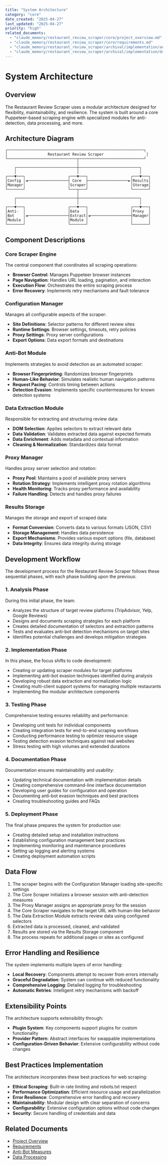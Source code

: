 ```yaml
---
title: "System Architecture"
category: "core"
date_created: "2025-04-27"
last_updated: "2025-04-27"
priority: "high"
related_documents:
  - "claude_memory/restaurant_review_scraper/core/project_overview.md"
  - "claude_memory/restaurant_review_scraper/core/requirements.md"
  - "claude_memory/restaurant_review_scraper/archival/implementation/anti_bot_measures.md"
  - "claude_memory/restaurant_review_scraper/archival/implementation/data_processing.md"
---
```


# System Architecture

## Overview

The Restaurant Review Scraper uses a modular architecture designed for flexibility, maintainability, and resilience. The system is built around a core Puppeteer-based scraping engine with specialized modules for anti-detection, data processing, and more.

## Architecture Diagram

```
┌─────────────────────────────────────────────────────────────┐
│                  Restaurant Review Scraper                   │
└───────────────────────────────┬─────────────────────────────┘
                                │
    ┌───────────────────────────┼───────────────────────────┐
    │                           │                           │
┌───▼───┐                   ┌───▼───┐                   ┌───▼───┐
│Config │◄──────────────────┤ Core  ├──────────────────►│Results│
│Manager│                   │Scraper│                   │Storage│
└───────┘                   └───┬───┘                   └───────┘
                                │
    ┌───────────────────────────┼───────────────────────────┐
    │                           │                           │
┌───▼───┐                   ┌───▼───┐                   ┌───▼───┐
│Anti-  │                   │Data   │                   │Proxy  │
│Bot    │◄──────────────────┤Extract│◄──────────────────┤Manager│
│Module │                   │Module │                   │       │
└───────┘                   └───────┘                   └───────┘
```

## Component Descriptions

### Core Scraper Engine

The central component that coordinates all scraping operations:

- **Browser Control**: Manages Puppeteer browser instances
- **Page Navigation**: Handles URL loading, pagination, and interaction
- **Execution Flow**: Orchestrates the entire scraping process
- **Error Recovery**: Implements retry mechanisms and fault tolerance

### Configuration Manager

Manages all configurable aspects of the scraper:

- **Site Definitions**: Selector patterns for different review sites
- **Runtime Settings**: Browser settings, timeouts, retry policies
- **Proxy Settings**: Proxy server configurations
- **Export Options**: Data export formats and destinations

### Anti-Bot Module

Implements strategies to avoid detection as an automated scraper:

- **Browser Fingerprinting**: Randomizes browser fingerprints
- **Human-Like Behavior**: Simulates realistic human navigation patterns
- **Request Pacing**: Controls timing between actions
- **Detection Evasion**: Implements specific countermeasures for known detection systems

### Data Extraction Module

Responsible for extracting and structuring review data:

- **DOM Selection**: Applies selectors to extract relevant data
- **Data Validation**: Validates extracted data against expected formats
- **Data Enrichment**: Adds metadata and contextual information
- **Cleaning & Normalization**: Standardizes data format

### Proxy Manager

Handles proxy server selection and rotation:

- **Proxy Pool**: Maintains a pool of available proxy servers
- **Rotation Strategy**: Implements intelligent proxy rotation algorithms
- **Health Monitoring**: Tracks proxy performance and availability
- **Failure Handling**: Detects and handles proxy failures

### Results Storage

Manages the storage and export of scraped data:

- **Format Conversion**: Converts data to various formats (JSON, CSV)
- **Storage Management**: Handles data persistence
- **Export Mechanisms**: Provides various export options (file, database)
- **Data Integrity**: Ensures data integrity during storage

## Development Workflow

The development process for the Restaurant Review Scraper follows these sequential phases, with each phase building upon the previous:

### 1. Analysis Phase

During this initial phase, the team:
- Analyzes the structure of target review platforms (TripAdvisor, Yelp, Google Reviews)
- Designs and documents scraping strategies for each platform
- Creates detailed documentation of selectors and extraction patterns
- Tests and evaluates anti-bot detection mechanisms on target sites
- Identifies potential challenges and develops mitigation strategies

### 2. Implementation Phase

In this phase, the focus shifts to code development:
- Creating or updating scraper modules for target platforms
- Implementing anti-bot evasion techniques identified during analysis
- Developing robust data extraction and normalization logic
- Creating multi-client support systems for managing multiple restaurants
- Implementing the modular architecture components

### 3. Testing Phase

Comprehensive testing ensures reliability and performance:
- Developing unit tests for individual components
- Creating integration tests for end-to-end scraping workflows
- Conducting performance testing to optimize resource usage
- Testing detection evasion techniques against real websites
- Stress testing with high volumes and extended durations

### 4. Documentation Phase

Documentation ensures maintainability and usability:
- Updating technical documentation with implementation details
- Creating comprehensive command-line interface documentation
- Developing user guides for configuration and operation
- Documenting anti-bot evasion techniques and best practices
- Creating troubleshooting guides and FAQs

### 5. Deployment Phase

The final phase prepares the system for production use:
- Creating detailed setup and installation instructions
- Establishing configuration management best practices
- Implementing monitoring and maintenance procedures
- Setting up logging and alerting systems
- Creating deployment automation scripts

## Data Flow

1. The scraper begins with the Configuration Manager loading site-specific settings
2. The Core Scraper initializes a browser session with anti-detection measures
3. The Proxy Manager assigns an appropriate proxy for the session
4. The Core Scraper navigates to the target URL with human-like behavior
5. The Data Extraction Module extracts review data using configured selectors
6. Extracted data is processed, cleaned, and validated
7. Results are stored via the Results Storage component
8. The process repeats for additional pages or sites as configured

## Error Handling and Resilience

The system implements multiple layers of error handling:

- **Local Recovery**: Components attempt to recover from errors internally
- **Graceful Degradation**: System can continue with reduced functionality
- **Comprehensive Logging**: Detailed logging for troubleshooting
- **Automatic Retries**: Intelligent retry mechanisms with backoff

## Extensibility Points

The architecture supports extensibility through:

- **Plugin System**: Key components support plugins for custom functionality
- **Provider Pattern**: Abstract interfaces for swappable implementations
- **Configuration-Driven Behavior**: Extensive configurability without code changes

## Best Practices Implementation

The architecture incorporates these best practices for web scraping:

- **Ethical Scraping**: Built-in rate limiting and robots.txt respect
- **Performance Optimization**: Efficient resource usage and parallelization
- **Error Resilience**: Comprehensive error handling and recovery
- **Maintainability**: Modular design with clear separation of concerns
- **Configurability**: Extensive configuration options without code changes
- **Security**: Secure handling of credentials and data

## Related Documents

- [Project Overview](project_overview.md)
- [Requirements](requirements.md)
- [Anti-Bot Measures](../archival/implementation/anti_bot_measures.md)
- [Data Processing](../archival/implementation/data_processing.md)
